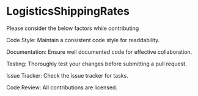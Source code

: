 # LogisticsShippingRates
Please consider the below factors while contributing

Code Style:
Maintain a consistent code style for readdability.

Documentation:
Ensure well documented code for effective collaboration.

Testing:
Thoroughly test your changes before submitting a pull request.

Issue Tracker:
Check the issue tracker for tasks.

Code Review:
All contributions are licensed. 
